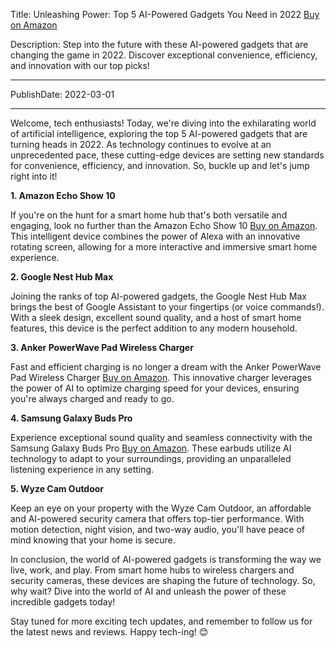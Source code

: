  Title: Unleashing Power: Top 5 AI-Powered Gadgets You Need in 2022 [Buy on Amazon](https://amzn.to/3qQ0lW7)

Description: Step into the future with these AI-powered gadgets that are changing the game in 2022. Discover exceptional convenience, efficiency, and innovation with our top picks!

---

PublishDate: 2022-03-01

---

Welcome, tech enthusiasts! Today, we're diving into the exhilarating world of artificial intelligence, exploring the top 5 AI-powered gadgets that are turning heads in 2022. As technology continues to evolve at an unprecedented pace, these cutting-edge devices are setting new standards for convenience, efficiency, and innovation. So, buckle up and let's jump right into it!

**1. Amazon Echo Show 10**

If you're on the hunt for a smart home hub that's both versatile and engaging, look no further than the Amazon Echo Show 10 [Buy on Amazon](https://amzn.to/3qQ0lW7). This intelligent device combines the power of Alexa with an innovative rotating screen, allowing for a more interactive and immersive smart home experience.

**2. Google Nest Hub Max**

Joining the ranks of top AI-powered gadgets, the Google Nest Hub Max brings the best of Google Assistant to your fingertips (or voice commands!). With a sleek design, excellent sound quality, and a host of smart home features, this device is the perfect addition to any modern household.

**3. Anker PowerWave Pad Wireless Charger**

Fast and efficient charging is no longer a dream with the Anker PowerWave Pad Wireless Charger [Buy on Amazon](https://amzn.to/3qQ0lW7). This innovative charger leverages the power of AI to optimize charging speed for your devices, ensuring you're always charged and ready to go.

**4. Samsung Galaxy Buds Pro**

Experience exceptional sound quality and seamless connectivity with the Samsung Galaxy Buds Pro [Buy on Amazon](https://amzn.to/3qQ0lW7). These earbuds utilize AI technology to adapt to your surroundings, providing an unparalleled listening experience in any setting.

**5. Wyze Cam Outdoor**

Keep an eye on your property with the Wyze Cam Outdoor, an affordable and AI-powered security camera that offers top-tier performance. With motion detection, night vision, and two-way audio, you'll have peace of mind knowing that your home is secure.

In conclusion, the world of AI-powered gadgets is transforming the way we live, work, and play. From smart home hubs to wireless chargers and security cameras, these devices are shaping the future of technology. So, why wait? Dive into the world of AI and unleash the power of these incredible gadgets today!

Stay tuned for more exciting tech updates, and remember to follow us for the latest news and reviews. Happy tech-ing! 😊